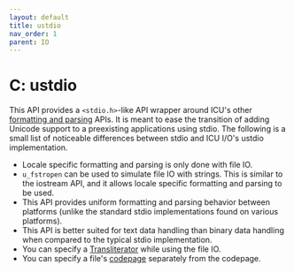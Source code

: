 ```yaml
---
layout: default
title: ustdio
nav_order: 1
parent: IO
---
```

<!--
© 2020 and later: Unicode, Inc. and others.
License & terms of use: http://www.unicode.org/copyright.html
-->

# C: ustdio

This API provides a `<stdio.h>`-like API wrapper around ICU's other [formatting
and parsing](../format_parse/index.md) APIs. It is meant to ease the transition of adding
Unicode support to a preexisting applications using stdio. The following is a
small list of noticeable differences between stdio and ICU I/O's ustdio
implementation.

*   Locale specific formatting and parsing is only done with file IO.
*   `u_fstropen` can be used to simulate file IO with strings. This is similar
    to the iostream API, and it allows locale specific formatting and parsing to
    be used.
*   This API provides uniform formatting and parsing behavior between platforms
    (unlike the standard stdio implementations found on various platforms).
*   This API is better suited for text data handling than binary data handling
    when compared to the typical stdio implementation.
*   You can specify a [Transliterator](../transforms/index.md) while using the
    file IO.
*   You can specify a file's [codepage](../conversion/converters.md) separately
    from the codepage.
